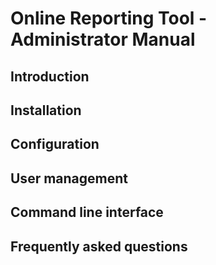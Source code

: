 # Online Reporting Tool - Administrator Manual

## Introduction

## Installation

## Configuration

## User management

## Command line interface

## Frequently asked questions
